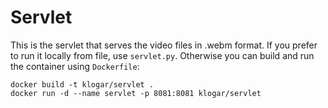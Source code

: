 # Servlet
This is the servlet that serves the video files in .webm format. If you prefer to run it locally from file, use ```servlet.py```. Otherwise you can build and run the container using ```Dockerfile```:

```
docker build -t klogar/servlet .
docker run -d --name servlet -p 8081:8081 klogar/servlet
```
